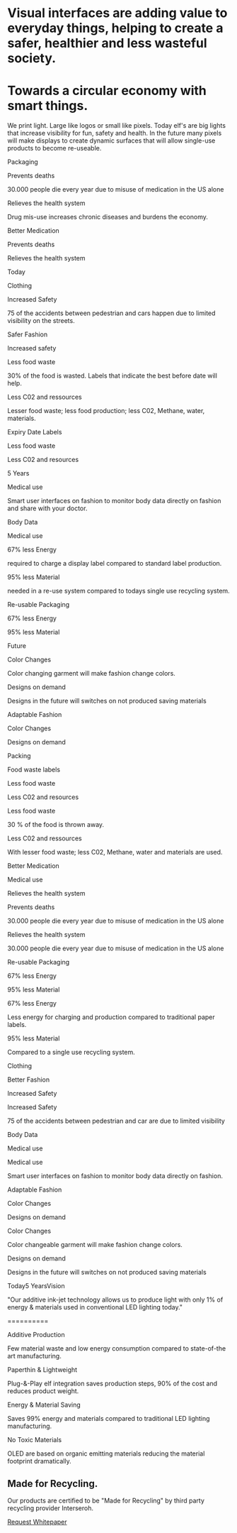 Visual interfaces are adding value to everyday things, helping to create a safer, healthier and less wasteful society.
==========

Towards a circular economy with smart things.
==========

We print light. Large like logos or small like pixels. Today elf's are big lights that increase visibility for fun, safety and health. In the future many pixels will make displays to create dynamic surfaces that will allow single-use products to become re-useable.

Packaging

Prevents deaths

30.000 people die every year due to misuse of medication in the US alone

Relieves the health system

Drug mis-use increases chronic diseases and burdens the economy.

Better Medication

Prevents deaths

Relieves the health system

Today

Clothing

Increased Safety

75 of the accidents between pedestrian and cars happen due to limited visibility on the streets.

Safer Fashion

Increased safety

Less food waste

30% of the food is wasted. Labels that indicate the best before date will help.

Less C02 and ressources

Lesser food waste; less food production; less C02, Methane, water, materials.

Expiry Date Labels

Less food waste

Less C02 and resources

5 Years

Medical use

Smart user interfaces on fashion to monitor body data directly on fashion and share with your doctor.

Body Data

Medical use

67% less Energy

required to charge a display label compared to standard label production.

95% less Material

needed in a re-use system compared to todays single use recycling system.

Re-usable Packaging

67% less Energy

95% less Material

Future

Color Changes

Color changing garment will make fashion change colors.

Designs on demand

Designs in the future will switches on not produced saving materials

Adaptable Fashion

Color Changes

Designs on demand

Packing

Food waste labels

Less food waste

Less C02 and resources

Less food waste

30 % of the food is thrown away.

Less C02 and ressources

With lesser food waste; less C02, Methane, water and materials are used.

Better Medication

Medical use

Relieves the health system

Prevents deaths

30.000 people die every year due to misuse of medication in the US alone

Relieves the health system

30.000 people die every year due to misuse of medication in the US alone

Re-usable Packaging

67% less Energy

95% less Material

67% less Energy

Less energy for charging and production compared to traditional paper labels.

95% less Material

Compared to a single use recycling system.

Clothing

Better Fashion

Increased Safety

Increased Safety

75 of the accidents between pedestrian and car are due to limited visibility

Body Data

Medical use

Medical use

Smart user interfaces on fashion to monitor body data directly on fashion.

Adaptable Fashion

Color Changes

Designs on demand

Color Changes

Color changeable garment will make fashion change colors.

Designs on demand

Designs in the future will switches on not produced saving materials

Today5 YearsVision

"Our additive ink-jet technology allows us to produce light with only 1% of energy & materials used in conventional LED lighting today."

==========

Additive
Production

Few material waste and low energy consumption compared to state-of-the art manufacturing.

Paperthin & Lightweight

Plug-&-Play elf integration saves production steps, 90% of the cost and reduces product weight.

Energy &
Material Saving

Saves 99% energy and materials compared to traditional LED lighting manufacturing.

No Toxic
Materials

OLED are based on organic emitting materials reducing the material footprint dramatically.

Made for Recycling.
----------

Our products are certified to be "Made for Recycling" by third party recycling provider Interseroh.

[Request Whitepaper](/about/contact)
